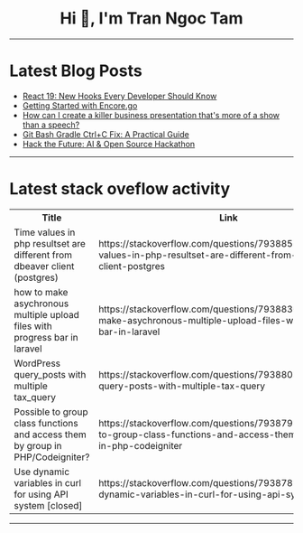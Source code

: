 <h1 align="center">Hi 👋, I'm Tran Ngoc Tam</h1>

---

# Latest Blog Posts 
<!-- BLOG-POST-LIST:START -->
- [React 19: New Hooks Every Developer Should Know](https://dev.to/swagath_tp_/react-19-new-hooks-every-developer-should-know-40dl)
- [Getting Started with Encore.go](https://dev.to/eminetto/getting-started-with-encorego-3pk2)
- [How can I create a killer business presentation that&#39;s more of a show than a speech?](https://dev.to/0x5a_live/how-can-i-create-a-killer-business-presentation-thats-more-of-a-show-than-a-speech-11eb)
- [Git Bash Gradle Ctrl+C Fix: A Practical Guide](https://dev.to/0x2e_tech/git-bash-gradle-ctrlc-fix-a-practical-guide-4e1j)
- [Hack the Future: AI &amp; Open Source Hackathon](https://dev.to/abdibrokhim/hack-the-future-ai-open-source-hackathon-4hp3)
<!-- BLOG-POST-LIST:END -->

---

# Latest stack oveflow activity
<table>
  <tr><th>Title</th><th>Link</th></tr>
  <!-- STACKOVERFLOW:START --><tr><td>Time values in php resultset are different from dbeaver client &lpar;postgres&rpar;</td><td>https://stackoverflow.com/questions/79388528/time-values-in-php-resultset-are-different-from-dbeaver-client-postgres</td></tr><tr><td>how to make asychronous multiple upload files with progress bar in laravel</td><td>https://stackoverflow.com/questions/79388301/how-to-make-asychronous-multiple-upload-files-with-progress-bar-in-laravel</td></tr><tr><td>WordPress query_posts with multiple tax_query</td><td>https://stackoverflow.com/questions/79388030/wordpress-query-posts-with-multiple-tax-query</td></tr><tr><td>Possible to group class functions and access them by group in PHP/Codeigniter?</td><td>https://stackoverflow.com/questions/79387990/possible-to-group-class-functions-and-access-them-by-group-in-php-codeigniter</td></tr><tr><td>Use dynamic variables in curl for using API system [closed]</td><td>https://stackoverflow.com/questions/79387875/use-dynamic-variables-in-curl-for-using-api-system</td></tr><!-- STACKOVERFLOW:END -->
</table>

---



